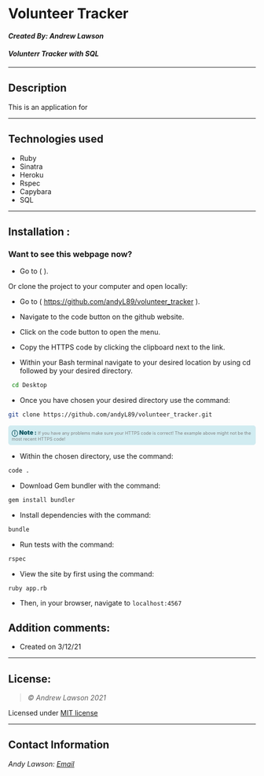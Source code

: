 # Volunteer Tracker
#### *Created By: Andrew Lawson*
#### *Volunterr Tracker with SQL*

* * *

## Description
This is an application for 
* * *

## Technologies used
* Ruby
* Sinatra
* Heroku
* Rspec
* Capybara
* SQL

* * *


## Installation :
### Want to see this webpage now?

* Go to (  ).

Or clone the project to your computer and open locally:

* Go to ( https://github.com/andyL89/volunteer_tracker ).

*  Navigate to the code button on the github website.

* Click on the code button to open the menu.

- Copy the HTTPS code by clicking the clipboard next to the link.

- Within your Bash terminal navigate to your desired location by using cd followed by your desired directory.

```bash
 cd Desktop
```

- Once you have chosen your desired directory use the command:
```bash
git clone https://github.com/andyL89/volunteer_tracker.git
```

<div
  style="
    background-color: #d1ecf1;
    color: grey; padding: 6px;
    font-size: 9px;
    border-radius: 5px;
    border: 1px solid #d4ecf1;
    margin-bottom: 12px"
>
  <span
    style="
      font-size: 12px;
      font-weight: 600;
      color: #0c5460;"
  >
    ⓘ
  </span>
  <span
    style="
      font-size: 12px;
      font-weight: 900;
      color: #0c5460;
      margin-bottom: 24px"
  >
    Note :
  </span>
  If you have any problems make sure your HTTPS code is correct! The example above might not be the most recent HTTPS code!
</div>


* Within the chosen directory, use the command:

``` bash
code .
```

* Download Gem bundler with the command:

``` bash
gem install bundler
```

* Install dependencies with the command:

``` bash
bundle
```

* Run tests with the command:

``` bash
rspec
```

* View the site by first using the command:

``` bash
ruby app.rb
```

* Then, in your browser, navigate to `localhost:4567`

## Addition comments:
* Created on 3/12/21


* * *

## License:
> *&copy; Andrew Lawson 2021*

Licensed under [MIT license](https://mit-license.org/)

* * *

## Contact Information
_Andy Lawson: [Email](alawson89@gmail.com)_